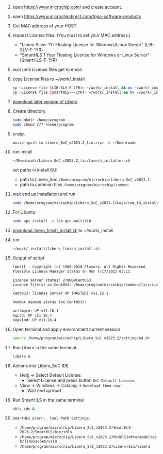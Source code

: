 1. open https://www.microchip.com/ and create accaunt.

1. open https://www.microchipdirect.com/fpga-software-products
1. Get MAC address of your HOST:
1. request License files. (You must to set your MAC address.)
    * "Libero Silver 1Yr Floating License for Windows/Linux Server" (LIB-SLV-F-1YR)
    * "SmartHLS 1 Year Floating License for Windows or Linux Server" (SmartHLS-F-1YR)

1. wait until License files get to email.
1. copy License files to ~/work/_install

    ```sh
    cp <License file (LIB-SLV-F-1YR)> ~/work/_install && mv ~/work/_install/License.dat ~/work/_install/LIB-SLV-F-1YR.dat
    cp <License file (SmartHLS-F-1YR)> ~/work/_install && mv ~/work/_installs/License.dat ~/work/_install/SmartHLS-F-1YR.dat
    ```

1. [download later version of Libero](https://www.microchip.com/en-us/products/fpgas-and-plds/fpga-and-soc-design-tools/fpga/libero-software-later-versions)

1. Create directory.

    ```sh
    sudo mkdir /home/program
    sudo chmod 777 /home/program
    ```

1. unzip.

    ``` sh
    unzip <path to Libero_SoC_v2023.2_lin.zip> -d ~/Downloads
    ```

1. run install

    ```sh
    ~/Downloads/Libero_SoC_v2023.2_lin/launch_installer.sh
    ```

    set paths in install GUI
    * path to Libero_Soc `/home/program/microchip/Libero_SoC_v2023.2`
    * path to common files `/home/program/microchip/common`

1. wait end up installation and run

    ```sh
    sudo /home/program/microchip/Libero_SoC_v2023.2/Logs/req_to_install.sh
    ```

1. For Ubuntu

    ``` sh
    sudo apt install -y lsb gcc-multilib
    ```

1. [download libero_finish_install.sh](https://github.com/vicg42/microchip-fpga/tree/main/libero_finish_install.sh) to ~/work/_install

1. run

    ``` sh
    ~/work/_install/libero_finish_install.sh
    ```

1. Output of script

    ``` txt
    lmutil - Copyright (c) 1989-2018 Flexera. All Rights Reserved.
    Flexible License Manager status on Mon 7/17/2023 05:11

    License server status: 27000@CentOS3
    License file(s) on CentOS3: /home/program/microchip/common/lics/License.dat:

    CentOS3: license server UP (MASTER) v11.16.1

    Vendor daemon status (on CentOS3):

    actlmgrd: UP v11.16.1
    mgcld: UP v11.16.4
    snpslmd: UP v11.16.4
    ```

1. Open terminal and apply environment current session

    ```sh
    source /home/program/microchip/Libero_SoC_v2023.2/settings64.sh
    ```

1. Run Libero in the same terminal.

    ```sh
    libero &
    ```

1. Actions into Libero_SoC IDE
    * Help &rarr;  Select Default License.
        * Select License and press button `Set Default License`.
    * View &rarr;  Windows &rarr;  Catalog &rarr;  `Download them now!`
        * Wait end up load

1. Run SmartHLS in the same terminal:

    ```sh
    shls_ide &
    ```

1. `SmartHLS &rarr;  Tool Path Settings`:
    * `/home/program/microchip/Libero_SoC_v2023.2/SmartHLS-2023.2/SmartHLS/bin/shls`
    * `/home/program/microchip/Libero_SoC_v2023.2/ModelSimPro/modeltech/linuxacoem/vsim`
    * `/home/program/microchip/Libero_SoC_v2023.2/Libero/bin/libero`
